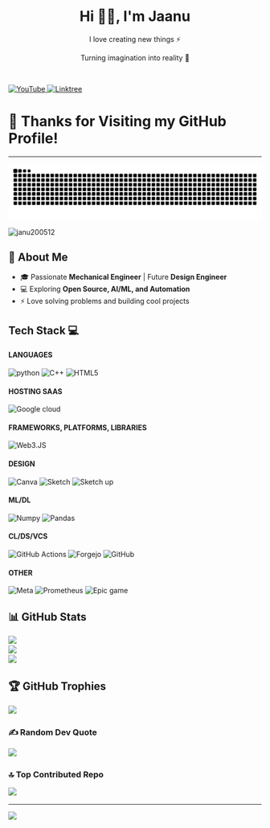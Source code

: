 <h1 align="center"> Hi 👋🏻, I'm Jaanu </br> 
</h1>
<p align="center">I love creating new things ⚡</p>
<p align="center">Turning imagination into reality 🚀</p>
<a href="https://buymeacoffee.com/januahirwa6" target="_blank"><img alt="" src="https://img.shields.io/badge/Donate-ffdd00?style=for-the-badge&logo=buy-me-a-coffee&logoColor=black" style="vertical-align:center" /></a>
 <a href="https://x.com/JanuAhirwar?t=puzBJ5B-TjN1zD_gl9KAnw&s=09" target="_blank"><img alt="" src="https://img.shields.io/badge/Twitter-000?logo=X&logoColor=ffffff&style=for-the-badge" style="vertical-align:center" /></a>
<a href="https://www.linkedin.com/in/janu-ahirwar-562bb6277?utm_source=share&utm_campaign=share_via&utm_content=profile&utm_medium=android_app" target="_blank"><img alt="" src="https://img.shields.io/badge/LinkedIn-000?logo=linkedin&logoColor=0A66C2&style=for-the-badge" style="vertical-align:center" /></a>
<a href="https://www.instagram.com/ft.shiva_111" target="_blank"><img alt="" src="https://img.shields.io/badge/Instagram-000?style=for-the-badge&logo=Instagram&logoColor=E4405F" style="vertical-align:center" /></a></p>
<a href="https://www.youtube.com/@Jaanu.x_lyricss" target="_blank">
  <img alt="YouTube" src="https://img.shields.io/badge/YouTube-000?style=for-the-badge&logo=YouTube&logoColor=FF0000" style="vertical-align:center" />
</a>


<a href="https://linktr.ee/ft.jaanu_111" target="_blank">
  <img alt="Linktree" src="https://img.shields.io/badge/Linktree-000?style=for-the-badge&logo=linktree&logoColor=43E55E" style="vertical-align:center" />
</a>

# 👋 Thanks for Visiting my GitHub Profile!

---

<p align="center">
  <img src="https://github.com/VishwaGauravIn/VishwaGauravIn/blob/output/github-contribution-grid-snake-dark.svg" alt="snake animation">
</p>
<p align="left"> 
  <img src="https://komarev.com/ghpvc/?username=janu200512&label=Profile%20views&color=0e75b6&style=flat" alt="janu200512" /> 
</p>

## 🚀 About Me  
- 🎓 Passionate **Mechanical Engineer** | Future **Design Engineer**  
- 💻 Exploring **Open Source, AI/ML, and Automation**  
- ⚡ Love solving problems and building cool projects  

## Tech Stack 💻
#### LANGUAGES 
![python](https://img.shields.io/badge/-python-000?style=for-the-badge&logo=python)
![C++](https://img.shields.io/badge/-c++-000?style=for-the-badge&logo=c++&logoColor=white)
![HTML5](https://img.shields.io/badge/-HTML5-000?style=for-the-badge&logoHTML5&logoColor=white)

#### HOSTING SAAS 
![Google cloud](https://img.shields.io/badge/-googlecloud-000?style=for-the-badge&logo=next.js)

#### FRAMEWORKS, PLATFORMS, LIBRARIES 
![Web3.JS](https://img.shields.io/badge/-Web3.JS-000?style=for-the-badge&logo=Web3.JS)

#### DESIGN 
![Canva](https://img.shields.io/badge/-Canva-000?style=for-the-badge&logo=canva)
![Sketch](https://img.shields.io/badge/-sketck-000?style=for-the-badge&logo=sketch&logoColor=white)
![Sketch up](https://img.shields.io/badge/-Sketchup-000?style=for-the-badge&logo=Sketchup&logoColor=white)

#### ML/DL
![Numpy](https://img.shields.io/badge/-numpy-000?style=for-the-badge&logo=numpy)
![Pandas](https://img.shields.io/badge/-pandas-000?style=for-the-badge&logo=pandas)

#### CL/DS/VCS 
![GitHub Actions](https://img.shields.io/badge/-github%20actions-000?style=for-the-badge&logo=githubactions&logoColor=pink)
![Forgejo](https://img.shields.io/badge/-Forgejo-000?style=for-the-badge&logo=Forgejo)
![GitHub](https://img.shields.io/badge/-Github-000?style=for-the-badge&logo=GitHub)

#### OTHER
![Meta](https://img.shields.io/badge/-meta-000?style=for-the-badge&logo=meta)
![Prometheus](https://img.shields.io/badge/-Prometheus]-000?style=for-the-badge&logo=Prometheus])
![Epic game](https://img.shields.io/badge/-epicgame-000?style=for-the-badge&logo=Epicgame)

## 📊 GitHub Stats  
![](https://github-readme-stats.vercel.app/api?username=janu200512&theme=github_dark&hide_border=false&include_all_commits=true&count_private=true)<br/>
![](https://nirzak-streak-stats.vercel.app/?user=janu200512&theme=github_dark&hide_border=false)<br/>
![](https://github-readme-stats.vercel.app/api/top-langs/?username=janu200512&theme=github_dark&hide_border=false&include_all_commits=true&count_private=true&layout=compact)

## 🏆 GitHub Trophies
![](https://github-profile-trophy.vercel.app/?username=janu200512&theme=github_dark&no-frame=false&no-bg=true&margin-w=4)

### ✍️ Random Dev Quote
![](https://quotes-github-readme.vercel.app/api?type=horizontal&theme=dark)

### 🔝 Top Contributed Repo
![](https://github-contributor-stats.vercel.app/api?username=janu200512&limit=5&theme=github_dark&combine_all_yearly_contributions=true)

---
[![](https://visitcount.itsvg.in/api?id=janu200512&icon=0&color=0)](https://visitcount.itsvg.in)

<!-- Proudly created with GPRM ( https://gprm.itsvg.in ) -->


